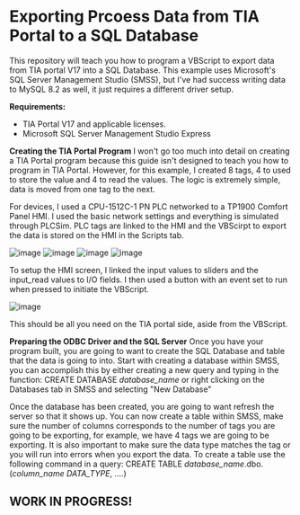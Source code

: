 # Exporting Prcoess Data from TIA Portal to a SQL Database
This repository will teach you how to program a VBScript to export data from TIA portal V17 into a SQL Database. This example uses Microsoft's SQL Server Management Studio (SMSS), but I've had success writing data to MySQL 8.2 as well, it just requires a different driver setup. 

<b>Requirements:</b>
  - TIA Portal V17 and applicable licenses.
  - Microsoft SQL Server Management Studio Express

<b>Creating the TIA Portal Program</b>
I won't go too much into detail on creating a TIA Portal program because this guide isn't designed to teach you how to program in TIA Portal. However, for this example, I created 8 tags, 4 to used to store the value and 4 to read the values. The logic is extremely simple, data is moved from one tag to the next. 

For devices, I used a CPU-1512C-1 PN PLC networked to a TP1900 Comfort Panel HMI. I used the basic network settings and everything is simulated through PLCSim. PLC tags are linked to the HMI and the VBScirpt to export the data is stored on the HMI in the Scripts tab. 

![image](https://github.com/hackerdan13/TIAPortaltoSQLDatabase/assets/147435983/a5e56f4e-b6c3-4c76-ac45-723e446e6a83)
![image](https://github.com/hackerdan13/TIAPortaltoSQLDatabase/assets/147435983/1f899962-ecdd-4a70-a416-d8a3adb6abcb)
![image](https://github.com/hackerdan13/TIAPortaltoSQLDatabase/assets/147435983/aecb7c4d-ef1f-4d51-8d12-7fd73eeadffc)
![image](https://github.com/hackerdan13/TIAPortaltoSQLDatabase/assets/147435983/2c59d35c-d221-4e4a-a40f-7c3f6c966b55)

To setup the HMI screen, I linked the input values to sliders and the input_read values to I/O fields. I then used a button with an event set to run when pressed to initiate the VBScript. 

![image](https://github.com/hackerdan13/TIAPortaltoSQLDatabase/assets/147435983/2e902645-8075-4c5e-b41e-b7a7475e4986)

This should be all you need on the TIA portal side, aside from the VBScript. 

<b>Preparing the ODBC Driver and the SQL Server</b>
Once you have your program built, you are going to want to create the SQL Database and table that the data is going to into. Start with creating a database within SMSS, you can accomplish this by either creating a new query and typing in the function: 
CREATE DATABASE <i>database_name</i> 
or 
right clicking on the Databases tab in SMSS and selecting "New Database"

Once the database has been created, you are going to want refresh the server so that it shows up. You can now create a table within SMSS, make sure the number of columns corresponds to the number of tags you are going to be exporting, for example, we have 4 tags we are going to be exporting. It is also important to make sure the data type matches the tag or you will run into errors when you export the data. To create a table use the following command in a query:
CREATE TABLE <i>database_name</i>.dbo.(<i>column_name</i> <i>DATA_TYPE</i>, ....)

<h2>WORK IN PROGRESS!</h2>
